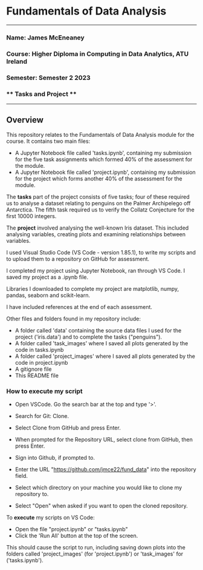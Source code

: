 # Fundamentals of Data Analysis #

---

### **Name: James McEneaney**
### **Course: Higher Diploma in Computing in Data Analytics, ATU Ireland**
### **Semester: Semester 2 2023**
### ** Tasks and Project **

---

## Overview ##

This repository relates to the Fundamentals of Data Analysis module for the course. It contains two main files: 

- A Jupyter Notebook file called 'tasks.ipynb', containing my submission for the five task assignments which formed 40% of the assessment for the module.
- A Jupyter Notebook file called 'project.ipynb', containing my submission for the project which forms another 40% of the assessment for the module.

The **tasks** part of the project consists of five tasks; four of these required us to analyse a dataset relating to penguins on the Palmer Archipelego off Antarctica. The fifth task required us to verify the Collatz Conjecture for the first 10000 integers.

The **project** involved analysing the well-known Iris dataset. This included analysing variables, creating plots and examining relationships between variables.

I used Visual Studio Code (VS Code - version 1.85.1), to write my scripts and to upload them to a repository on GitHub for assessment.

I completed my project using Jupyter Notebook, ran through VS Code. I saved my project as a .ipynb file.

Libraries I downloaded to complete my project are matplotlib, numpy, pandas, seaborn and scikit-learn.

I have included references at the end of each assessment.

Other files and folders found in my repository include:
- A folder called 'data' containing the source data files I used for the project ('iris.data') and to complete the tasks ("penguins").
- A folder called 'task_images' where I saved all plots generated by the code in tasks.ipynb
- A folder called 'project_images' where I saved all plots generated by the code in project.ipynb
- A gitignore file
- This README file


### How to execute my script ###

- Open VSCode. Go the search bar at the top and type '>'. 

- Search for Git: Clone.

- Select Clone from GitHub and press Enter.

- When prompted for the Repository URL, select clone from GitHub, then press Enter.

- Sign into Github, if prompted to.

- Enter the URL "https://github.com/jmce22/fund_data" into the repository field.

- Select which directory on your machine you would like to clone my repository to.

- Select "Open" when asked if you want to open the cloned repository.


To **execute** my scripts on VS Code:
- Open the file "project.ipynb" or "tasks.ipynb"  
- Click the 'Run All' button at the top of the screen.

This should cause the script to run, including saving down plots into the folders called 'project_images' (for 'project.ipynb') or 'task_images' for ('tasks.ipynb').
